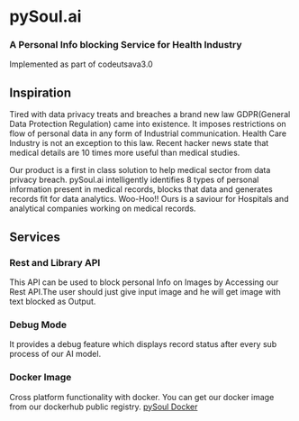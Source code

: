 # pySoul.ai
### A Personal Info blocking Service for Health Industry
Implemented as part of codeutsava3.0

## Inspiration
Tired with data privacy treats and breaches a brand new law GDPR(General Data Protection Regulation) came into existence. It imposes restrictions on flow of personal data in any form of Industrial communication. Health Care Industry is not an exception to this law. Recent hacker news state that medical details are 10 times more useful than medical studies.

Our product is a first in class solution to help medical sector from data privacy breach. pySoul.ai intelligently identifies 8 types of personal information present in medical records, blocks that data and generates records fit for data analytics.
Woo-Hoo!! Ours is a saviour for Hospitals and analytical companies working on medical records.

## Services

### Rest and Library API
This API can be used to block personal Info on Images by Accessing our Rest API.The user should just give input image and he will get image with text blocked as Output.

### Debug Mode
It provides a debug feature which displays record status after every sub process of our AI model.

### Docker Image
Cross platform functionality with docker. You can get our docker image from our dockerhub public registry.
[pySoul Docker](https://cloud.docker.com/repository/docker/vinaycr7/pysoul.ai/)



